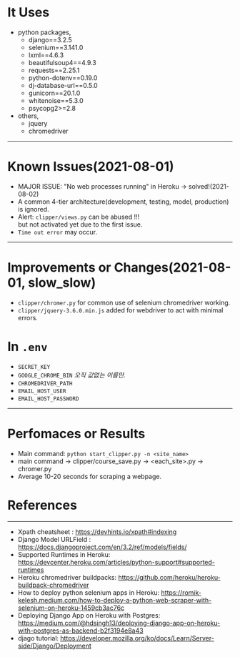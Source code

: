 # It Uses 
- python packages,
  - django==3.2.5
  - selenium==3.141.0
  - lxml==4.6.3
  - beautifulsoup4==4.9.3
  - requests==2.25.1
  - python-dotenv==0.19.0
  - dj-database-url==0.5.0
  - gunicorn==20.1.0
  - whitenoise==5.3.0
  - psycopg2>=2.8
- others,
  - jquery
  - chromedriver
  
---  


# Known Issues(2021-08-01)
- MAJOR ISSUE: "No web processes running" in Heroku -> solved!(2021-08-02)
- A common 4-tier architecture(development, testing, model, production) is ignored. 
- Alert: `clipper/views.py` can be abused !!!   
  but not activated yet due to the first issue.
- `Time out error` may occur.

---  
# Improvements or Changes(2021-08-01, slow_slow)
- `clipper/chromer.py` for common use of selenium chromedriver working.
- `clipper/jquery-3.6.0.min.js` added for webdriver to act with minimal errors.


# In `.env`
- `SECRET_KEY`
- `GOOGLE_CHROME_BIN` *오직 값없는 이름만.*
- `CHROMEDRIVER_PATH`
- `EMAIL_HOST_USER`
- `EMAIL_HOST_PASSWORD`
---
# Perfomaces or Results
- Main command: `python start_clipper.py -n <site_name>`
- main command -> clipper/course_save.py -> <each_site>.py -> chromer.py
- Average 10-20 seconds for scraping a webpage.
  

# References
---  
- Xpath cheatsheet : https://devhints.io/xpath#indexing  
- Django Model URLField : https://docs.djangoproject.com/en/3.2/ref/models/fields/ 
- Supported Runtimes in Heroku: https://devcenter.heroku.com/articles/python-support#supported-runtimes  
- Heroku chromedriver buildpacks: https://github.com/heroku/heroku-buildpack-chromedriver
- How to deploy python selenium apps in Heroku: https://romik-kelesh.medium.com/how-to-deploy-a-python-web-scraper-with-selenium-on-heroku-1459cb3ac76c
- Deploying Django App on Heroku with Postgres: https://medium.com/@hdsingh13/deploying-django-app-on-heroku-with-postgres-as-backend-b2f3194e8a43
- djago tutorial: https://developer.mozilla.org/ko/docs/Learn/Server-side/Django/Deployment